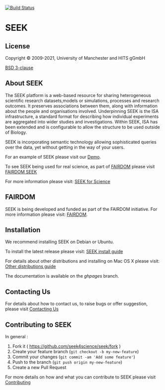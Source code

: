 [![Build Status](https://travis-ci.org/seek4science/seek.svg?branch=master)](https://travis-ci.org/seek4science/seek)

# SEEK

## License

Copyright © 2009-2021, University of Manchester and HITS gGmbH

[BSD 3-clause](BSD-LICENSE)

## About SEEK

The SEEK platform is a web-based resource for sharing heterogeneous scientific research datasets,models or simulations, processes and research outcomes. It preserves associations between them, along with information about the people and organisations involved.
Underpinning SEEK is the ISA infrastructure, a standard format for describing how individual experiments are aggregated into wider studies and investigations. Within SEEK, ISA has been extended and is configurable to allow the structure to be used outside of Biology.

SEEK is incorporating semantic technology allowing sophisticated queries over the data, yet without getting in the way of your users.

For an example of SEEK please visit our [Demo](http://demo.seek4science.org/).

To see SEEK being used for real science, as part of [FAIRDOM](http://fair-dom.org) please visit [FAIRDOM SEEK](http://fairdomhub.org)

For more information please visit: [SEEK for Science](http://www.seek4science.org/)

## FAIRDOM

SEEK is being developed and funded as part of the FAIRDOM initiative.
For more information please visit: [FAIRDOM](http://fair-dom.org).


## Installation

We recommend installing SEEK on Debian or Ubuntu.

To install the latest release please visit:
[SEEK install guide](http://docs.seek4science.org/tech/install.html)

For details about other distributions and installing on Mac OS X please visit:
[Other distributions guide](http://docs.seek4science.org/tech/other-distributions.html)

The documentation is available on the *ghpages* branch.

## Contacting Us

For details about how to contact us, to raise bugs or offer suggestion, please visit [Contacting Us](http://docs.seek4science.org/contacting_us.html)

## Contributing to SEEK

In general :

1. Fork it ( https://github.com/seek4science/seek/fork )
2. Create your feature branch (`git checkout -b my-new-feature`)
3. Commit your changes (`git commit -am 'Add some feature'`)
4. Push to the branch (`git push origin my-new-feature`)
5. Create a new Pull Request

For more details on how and what you can contribute to SEEK please visit [Contributing](http://docs.seek4science.org/contributing.html)





